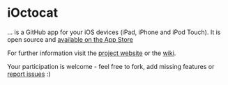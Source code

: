 # iOctocat

… is a GitHub app for your iOS devices (iPad, iPhone and iPod Touch).
It is open source and [available on the App Store](http://itunes.com/apps/ioctocat)

For further information visit the [project website](http://dbloete.github.com/ioctocat)
or the [wiki](http://wiki.github.com/dbloete/ioctocat).

Your participation is welcome - feel free to fork, add missing features or
[report issues](http://github.com/dbloete/ioctocat/issues) :)